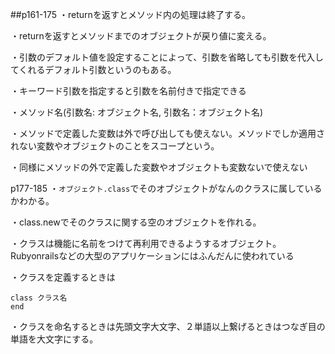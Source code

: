 
##p161-175
・returnを返すとメソッド内の処理は終了する。

・returnを返すとメソッドまでのオブジェクトが戻り値に変える。

・引数のデフォルト値を設定することによって、引数を省略しても引数を代入してくれるデフォルト引数というのもある。

・キーワード引数を指定すると引数を名前付きで指定できる

・メソッド名(引数名: オブジェクト名, 引数名：オブジェクト名)

・メソッドで定義した変数は外で呼び出しても使えない。メソッドでしか適用されない変数やオブジェクトのことをスコープという。

・同様にメソッドの外で定義した変数やオブジェクトも変数ないで使えない

p177-185
・```オブジェクト.class```でそのオブジェクトがなんのクラスに属しているかわかる。

・class.newでそのクラスに関する空のオブジェクトを作れる。

・クラスは機能に名前をつけて再利用できるようするオブジェクト。Rubyonrailsなどの大型のアプリケーションにはふんだんに使われている

・クラスを定義するときは
```
class クラス名
end
```
・クラスを命名するときは先頭文字大文字、２単語以上繋げるときはつなぎ目の単語を大文字にする。